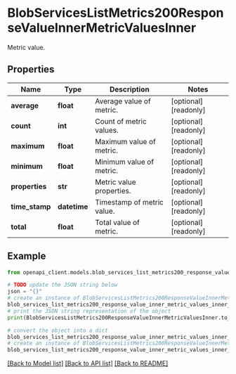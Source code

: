 # BlobServicesListMetrics200ResponseValueInnerMetricValuesInner

Metric value.

## Properties

Name | Type | Description | Notes
------------ | ------------- | ------------- | -------------
**average** | **float** | Average value of metric. | [optional] [readonly] 
**count** | **int** | Count of metric values. | [optional] [readonly] 
**maximum** | **float** | Maximum value of metric. | [optional] [readonly] 
**minimum** | **float** | Minimum value of metric. | [optional] [readonly] 
**properties** | **str** | Metric value properties. | [optional] [readonly] 
**time_stamp** | **datetime** | Timestamp of metric value. | [optional] [readonly] 
**total** | **float** | Total value of metric. | [optional] [readonly] 

## Example

```python
from openapi_client.models.blob_services_list_metrics200_response_value_inner_metric_values_inner import BlobServicesListMetrics200ResponseValueInnerMetricValuesInner

# TODO update the JSON string below
json = "{}"
# create an instance of BlobServicesListMetrics200ResponseValueInnerMetricValuesInner from a JSON string
blob_services_list_metrics200_response_value_inner_metric_values_inner_instance = BlobServicesListMetrics200ResponseValueInnerMetricValuesInner.from_json(json)
# print the JSON string representation of the object
print(BlobServicesListMetrics200ResponseValueInnerMetricValuesInner.to_json())

# convert the object into a dict
blob_services_list_metrics200_response_value_inner_metric_values_inner_dict = blob_services_list_metrics200_response_value_inner_metric_values_inner_instance.to_dict()
# create an instance of BlobServicesListMetrics200ResponseValueInnerMetricValuesInner from a dict
blob_services_list_metrics200_response_value_inner_metric_values_inner_from_dict = BlobServicesListMetrics200ResponseValueInnerMetricValuesInner.from_dict(blob_services_list_metrics200_response_value_inner_metric_values_inner_dict)
```
[[Back to Model list]](../README.md#documentation-for-models) [[Back to API list]](../README.md#documentation-for-api-endpoints) [[Back to README]](../README.md)


